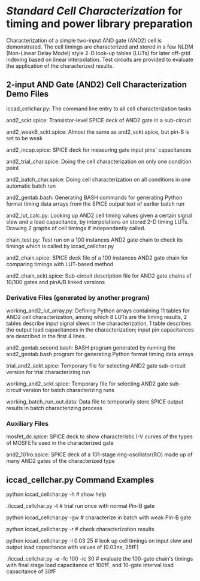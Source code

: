 
# *Standard Cell Characterization* for timing and power library preparation
Characterization of a simple two-input AND gate (AND2) cell is demonstrated. The cell timings are characterized and stored in a few NLDM (Non-Linear Delay Model) style 2-D look-up tables (LUTs) for later off-grid indexing based on linear interpolation. Test circuits are provided to evaluate the application of the characterized results.

## 2-input AND Gate (AND2) Cell Characterization Demo Files
iccad_cellchar.py:
    The command line entry to all cell characterization tasks

and2_sckt.spice:
    Transistor-level SPICE deck of AND2 gate in a sub-circuit

and2_weakB_sckt.spice:
    Almost the same as and2_sckt.spice, but pin-B is set to be weak

and2_incap.spice:
    SPICE deck for measuring gate input pins' capacitances

and2_trial_char.spice:
    Doing the cell characterization on only one condition point

and2_batch_char.spice:
    Doing cell characterization on all conditions in one automatic batch run

and2_gentab.bash:
    Generating BASH commands for generating Python format timing data arrays from the SPICE output text of earlier batch run

and2_lut_calc.py:
    Looking up AND2 cell timing values given a certain signal slew and a load capacitance, by interpolations on stored 2-D timing LUTs. Drawing 2 graphs of cell timings if independently called.

chain_test.py:
    Test run on a 100 instances AND2 gate chain to check its timings which is called by iccad_cellchar.py

and2_chain.spice:
    SPICE deck file of a 100 instances AND2 gate chain for comparing timings with LUT-based method

and2_chain_sckt.spice:
    Sub-circuit description file for AND2 gate chains of 10/100 gates and pinA/B linked versions

### Derivative Files (generated by another program)
working_and2_lut_array.py:
    Defining Python arrays containing 11 tables for AND2 cell characterization, among which 8 LUTs are the timing results, 2 tables describe input signal slews in the characterization, 1 table describes the output load capacitances in the characterization; input pin capacitances are described in the first 4 lines.

and2_gentab.second.bash:
    BASH program generated by running the and2_gentab.bash program for generating Python format timing data arrays

trial_and2_sckt.spice:
    Temporary file for selecting AND2 gate sub-circuit version for trial characterizing run

working_and2_sckt.spice:
    Temporary file for selecting AND2 gate sub-circuit version for batch characterizing runs

working_batch_run_out.data:
    Data file to temporarily store SPICE output results in batch characterizing process

### Auxiliary Files
mosfet_dc.spice:
    SPICE deck to show characteristic I-V curves of the types of MOSFETs used in the characterized gate 

and2_101ro.spice:
    SPICE deck of a 101-stage ring-oscillator(RO) made up of many AND2 gates of the characterized type

## iccad_cellchar.py Command Examples
python iccad_cellchar.py -h  # show help

./iccad_cellchar.py -t  # trial run once with normal Pin-B gate

python iccad_cellchar.py -gw  # characterize in batch with weak Pin-B gate

python iccad_cellchar.py -r  # check characterization results

python iccad_cellchar.py -l 0.03 25  # look up cell timings on input slew and output load capacitance with values of (0.03ns, 25fF) 

./iccad_cellchar.py -e -fc 100 -ic 30  # evaluate the 100-gate chain's timings with final stage load capacitance of 100fF, and 10-gate interval load capacitance of 30fF
